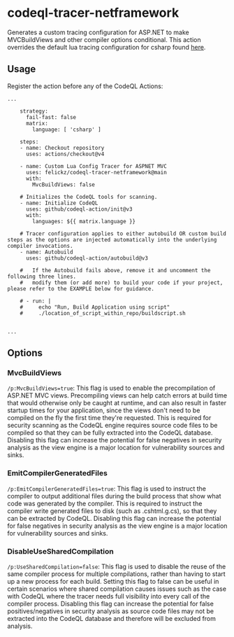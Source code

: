 # codeql-tracer-netframework
Generates a custom tracing configuration for ASP.NET to make MVCBuildViews and other compiler options conditional.  This action overrides the default lua tracing configuration for csharp found [here](https://github.com/github/codeql/blob/7e1dd38623f822046bda8e7d7652cb41f638d417/csharp/tools/tracing-config.lua#L149-L167).

## Usage

Register the action before any of the CodeQL Actions:

```
...

    strategy:
      fail-fast: false
      matrix:
        language: [ 'csharp' ]

    steps:
    - name: Checkout repository
      uses: actions/checkout@v4

    - name: Custom Lua Config Tracer for ASPNET MVC
      uses: felickz/codeql-tracer-netframework@main
      with:
        MvcBuildViews: false

    # Initializes the CodeQL tools for scanning.
    - name: Initialize CodeQL
      uses: github/codeql-action/init@v3
      with:
        languages: ${{ matrix.language }}

    # Tracer configuration applies to either autobuild OR custom build steps as the options are injected automatically into the underlying compiler invocations.
    - name: Autobuild
      uses: github/codeql-action/autobuild@v3

    #   If the Autobuild fails above, remove it and uncomment the following three lines.
    #   modify them (or add more) to build your code if your project, please refer to the EXAMPLE below for guidance.

    # - run: |
    #     echo "Run, Build Application using script"
    #     ./location_of_script_within_repo/buildscript.sh


...

```

## Options

### MvcBuildViews

`/p:MvcBuildViews=true`: This flag is used to enable the precompilation of ASP.NET MVC views. Precompiling views can help catch errors at build time that would otherwise only be caught at runtime, and can also result in faster startup times for your application, since the views don't need to be compiled on the fly the first time they're requested.  This is required for security scanning as the CodeQL engine requires source code files to be compiled so that they can be fully extracted into the CodeQL database.  Disabling this flag can increase the potential for false negatives in security analysis as the view engine is a major location for vulnerability sources and sinks.

### EmitCompilerGeneratedFiles

`/p:EmitCompilerGeneratedFiles=true`: This flag is used to instruct the compiler to output additional files during the build process that show what code was generated by the compiler. This is required to instruct the compiler write generated files to disk (such as .cshtml.g.cs), so that they can be extracted by CodeQL.   Disabling this flag can increase the potential for false negatives in security analysis as the view engine is a major location for vulnerability sources and sinks.

### DisableUseSharedCompilation
`/p:UseSharedCompilation=false`: This flag is used to disable the reuse of the same compiler process for multiple compilations, rather than having to start up a new process for each build. Setting this flag to false can be useful in certain scenarios where shared compilation causes issues such as the case with CodeQL where the tracer needs full visibility into every call of the compiler process.   Disabling this flag can increase the potential for false positives/negatives in security analysis as source code files may not be extracted into the CodeQL database and therefore will be excluded from analysis.


